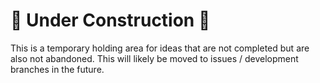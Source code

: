 
# :construction: Under Construction :construction:

This is a temporary holding area for ideas that are not completed but are also not abandoned. This
will likely be moved to issues / development branches in the future.
